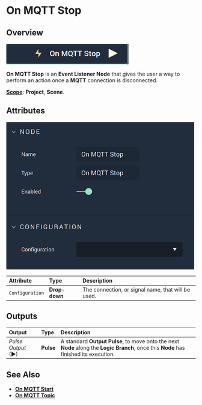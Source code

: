 # On MQTT Stop

## Overview

![The On MQTT Stop Node.](../../../../.gitbook/assets/onmqttstopnode.png)

**On MQTT Stop** is an **Event Listener Node** that gives the user a way to perform an action once a **MQTT** connection is disconnected.

[**Scope**](../../overview.md#scopes): **Project**, **Scene**.

## Attributes

![The On MQTT Stop Node Attributes.](../../../../.gitbook/assets/onmqttstopattributes.png)

| Attribute | Type | Description |
| :--- | :--- | :--- |
| `Configuration` | **Drop-down** | The connection, or signal name, that will be used. |

## Outputs

| Output | Type | Description |
| :--- | :--- | :--- |
| _Pulse Output_ \(►\) | **Pulse** | A standard **Output Pulse**, to move onto the next **Node** along the **Logic Branch**, once this **Node** has finished its execution. |

## See Also

* [**On MQTT Start**](onmqttstart.md)
* [**On MQTT Topic**](onmqtttopic.md)


